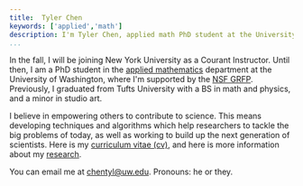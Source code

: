 ```yaml
---
title:  Tyler Chen
keywords: ['applied','math']
description: I'm Tyler Chen, applied math PhD student at the University of Washington. Find out more about my research and teaching, and then get in contact with me.
...
```

    
In the fall, I will be joining New York University as a Courant Instructor.
Until then, I am a PhD student in the [applied mathematics](https://amath.washington.edu) department at the University of Washington, where I'm supported by the [NSF GRFP](https://www.nsfgrfp.org/). 
Previously, I graduated from Tufts University with a BS in math and physics, and a minor in studio art.
    

I believe in empowering others to contribute to science. 
This means developing techniques and algorithms which help researchers to tackle the big problems of today, as well as working to build up the next generation of scientists.
Here is my [curriculum vitae (cv)](./cv.pdf), and here is more information about my [research](./research).
    

You can email me at [chentyl@uw.edu](mailto:chentyl@uw.edu).
Pronouns: he or they.
